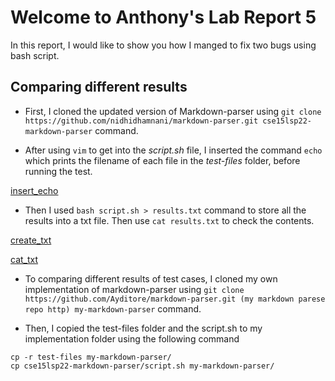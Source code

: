 # Welcome to Anthony's Lab Report 5

In this report, I would like to show you how I manged to fix two bugs using bash script. 

## Comparing different results  
* First, I cloned the updated version of Markdown-parser using `git clone https://github.com/nidhidhamnani/markdown-parser.git cse15lsp22-markdown-parser` command.  

* After using `vim` to get into the _script.sh_ file, I inserted the command `echo` which prints the filename of each file in the _test-files_ folder, before running the test.  

[insert_echo]()

* Then I used `bash script.sh > results.txt` command to store all the results into a txt file. Then use `cat results.txt` to check the contents.  

[create_txt]()

[cat_txt]()

* To comparing different results of test cases, I cloned my own implementation of markdown-parser using `git clone https://github.com/Ayditore/markdown-parser.git (my markdown parese repo http) my-markdown-parser` command.

* Then, I copied the test-files folder and the script.sh to my implementation folder using the following command

```
cp -r test-files my-markdown-parser/
cp cse15lsp22-markdown-parser/script.sh my-markdown-parser/
```

